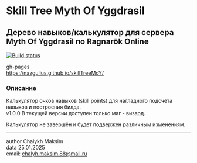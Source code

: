 # Skill Tree Myth Of Yggdrasil
## Дерево навыков/калькулятор для сервера Myth Of Yggdrasil по Ragnarök Online
[![Build status](https://ci.appveyor.com/api/projects/status/735u4hv5xy80iq9u?svg=true)](https://ci.appveyor.com/project/Nazgulius/skilltreemoy)

gh-pages  
https://nazgulius.github.io/skillTreeMoY/

### Описание  
Калькулятор очков навыков (skill points) для нагладного подсчёта навыков и построения билда.  
v1.0.0 В текущей версии доступен только маг - визард.  

Калькулятор не завершён и будет подвержен различным изменениям. 



---
author Chalykh Maksim  
data 25.01.2025  
email: <chalyh.maksim.88@mail.ru> 